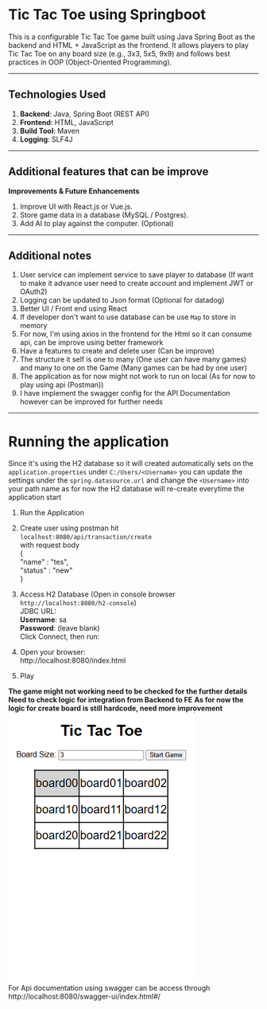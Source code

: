 # Tic Tac Toe using Springboot
This is a configurable Tic Tac Toe game built using Java Spring Boot as the backend and HTML + JavaScript as the frontend. It allows players to play Tic Tac Toe on any board size (e.g., 3x3, 5x5, 9x9) and follows best practices in OOP (Object-Oriented Programming).

---
## Technologies Used

1. **Backend**: Java, Spring Boot (REST API)
2. **Frontend**: HTML, JavaScript
3. **Build Tool**: Maven
4. **Logging**: SLF4J

---
## Additional features that can be improve

**Improvements & Future Enhancements**
1. Improve UI with React.js or Vue.js.
2. Store game data in a database (MySQL / Postgres). 
3. Add AI to play against the computer. (Optional)

---
## Additional notes
1. User service can implement service to save player to database (If want to make it advance user need to create account and implement JWT or OAuth2)
2. Logging can be updated to Json format (Optional for datadog)
3. Better UI / Front end using React
4. If developer don't want to use database can be use `Map` to store in memory
5. For now, I'm using axios in the frontend for the Html so it can consume api, can be improve using better framework
6. Have a features to create and delete user (Can be improve)
7. The structure it self is one to many (One user can have many games) and many to one on the Game (Many games can be had by one user)
8. The application as for now might not work to run on local (As for now to play using api (Postman))
9. I have implement the swagger config for the API Documentation however can be improved for further needs

---
# Running the application
Since it's using the H2 database so it will created automatically sets on the `application.properties` under `C:/Users/<Username>` you can update the settings under the `spring.datasource.url` and change the `<Username>` into your path name as for now the H2 database will re-create everytime the application start

1. Run the Application
2. Create user using postman hit
   <br /> `localhost:8080/api/transaction/create`
   <br />  with request body
   <br />{
   <br />"name" : "tes",
   <br />"status" : "new"
   <br />}

3. Access H2 Database (Open in console browser `http://localhost:8080/h2-console`)
   <br />JDBC URL:
   <br />**Username**: sa
   <br />**Password**: (leave blank)
   <br />Click Connect, then run:
4. Open your browser:
   <br />http://localhost:8080/index.html
5. Play

**The game might not working need to be checked for the further details**
**Need to check logic for integration from Backend to FE**
**As for now the logic for create board is still hardcode, need more improvement**
![img.png](img.png)
<br />For Api documentation using swagger can be access through http://localhost:8080/swagger-ui/index.html#/